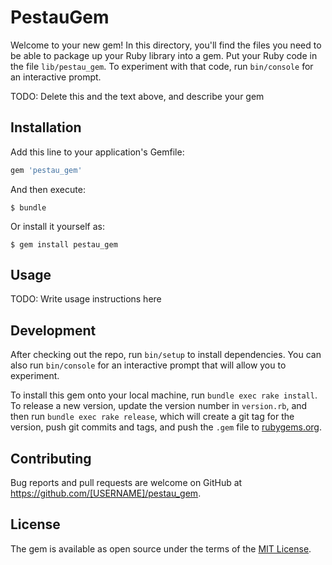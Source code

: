 # PestauGem

Welcome to your new gem! In this directory, you'll find the files you need to be able to package up your Ruby library into a gem. Put your Ruby code in the file `lib/pestau_gem`. To experiment with that code, run `bin/console` for an interactive prompt.

TODO: Delete this and the text above, and describe your gem

## Installation

Add this line to your application's Gemfile:

```ruby
gem 'pestau_gem'
```

And then execute:

    $ bundle

Or install it yourself as:

    $ gem install pestau_gem

## Usage

TODO: Write usage instructions here

## Development

After checking out the repo, run `bin/setup` to install dependencies. You can also run `bin/console` for an interactive prompt that will allow you to experiment.

To install this gem onto your local machine, run `bundle exec rake install`. To release a new version, update the version number in `version.rb`, and then run `bundle exec rake release`, which will create a git tag for the version, push git commits and tags, and push the `.gem` file to [rubygems.org](https://rubygems.org).

## Contributing

Bug reports and pull requests are welcome on GitHub at https://github.com/[USERNAME]/pestau_gem.

## License

The gem is available as open source under the terms of the [MIT License](https://opensource.org/licenses/MIT).
